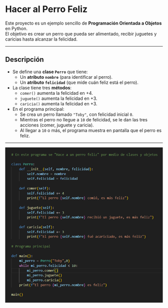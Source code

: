 #  Hacer al Perro Feliz

Este proyecto es un ejemplo sencillo de **Programación Orientada a Objetos** en Python.  
El objetivo es crear un perro que pueda ser alimentado, recibir juguetes y caricias hasta alcanzar la felicidad.

---

## Descripción
- Se define una **clase `Perro`** que tiene:
  - Un **atributo `nombre`** (para identificar al perro).
  - Un **atributo `felicidad`** (que mide cuán feliz está el perro).
- La clase tiene tres **métodos**:
  - `comer()`  aumenta la felicidad en +4.
  - `juguete()`  aumenta la felicidad en +3.
  - `caricia()`  aumenta la felicidad en +3.
- En el programa principal:
  - Se crea un perro llamado `"Toby"`, con felicidad inicial `0`.
  - Mientras el perro no llegue a `10` de felicidad, se le dan las tres acciones (comer, juguete y caricia).
  - Al llegar a `10` o más, el programa muestra en pantalla que el perro es feliz.

---
![alt text](image.png)